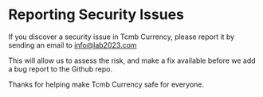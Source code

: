 # Reporting Security Issues

If you discover a security issue in Tcmb Currency, please report it by sending an email to info@lab2023.com

This will allow us to assess the risk, and make a fix available before we add a bug report to the Github repo.

Thanks for helping make Tcmb Currency safe for everyone.
